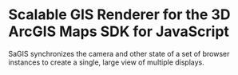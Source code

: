 # Scalable GIS Renderer for the 3D ArcGIS Maps SDK for JavaScript

SaGIS synchronizes the camera and other state of a set of browser instances to create a single, large view of multiple displays.

